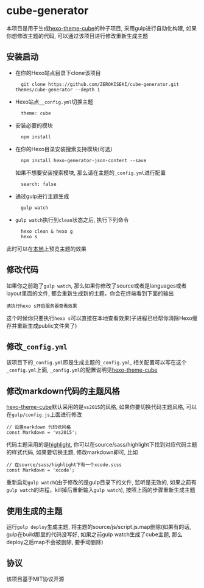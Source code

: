 # cube-generator

本项目是用于生成[hexo-theme-cube](https://github.com/ZEROKISEKI/hexo-theme-cube)的种子项目, 采用gulp进行自动化构建, 如果你想修改主题的代码, 可以通过该项目进行修改重新生成主题
    
## 安装启动

- 在你的Hexo站点目录下clone该项目

        git clone https://github.com/ZEROKISEKI/cube-generator.git themes/cube-generator --depth 1

- Hexo站点`__config.yml`切换主题

        theme: cube

- 安装必要的模块

        npm install
        
- 在你的Hexo目录安装搜索支持模块(可选)
      
        npm install hexo-generator-json-content --save
    
    如果不想要安装搜索模块, 那么请在主题的`_config.yml`进行配置
    
        search: false
    
- 通过gulp进行主题生成

        gulp watch
    
- `gulp watch`执行到`clean`状态之后, 执行下列命令

        hexo clean & hexo g
        hexo s

此时可以在[本地](http://localhost:4000)上预览主题的效果

## 修改代码


如果你之前跑了`gulp watch`, 那么如果你修改了source或者是languages或者layout里面的文件, 都会重新生成新的主题，你会在终端看到下面的输出

    请执行hexo s开启服务器查看效果   

这个时候你只要执行`hexo s`可以直接在本地查看效果(子进程已经帮你清除Hexo缓存并重新生成public文件夹了)



## 修改`_config.yml`


该项目下的`_config.yml`即是生成主题的`_config.yml`, 相关配置可以写在这个`_config.yml`上面, `_config.yml`的配置说明见[hexo-theme-cube](https://github.com/ZEROKISEKI/hexo-theme-cube)



## 修改markdown代码的主题风格


[hexo-theme-cube](https://github.com/ZEROKISEKI/hexo-theme-cube)默认采用的是`vs2015`的风格, 如果你要切换代码主题风格, 可以在`gulp/config.js`上面进行修改

    // 设置markdown 代码块风格
    const Markdown = 'vs2015';

代码主题采用的是[highlight](https://github.com/isagalaev/highlight.js), 你可以在source/sass/highlight下找到对应代码主题的样式代码, 如果要切换主题, 修改markdown即可, 比如

    // 在source/sass/highlight下有一个xcode.scss
    const Markdown = 'xcode';

重新启动`gulp watch`(由于修改的是gulp目录下的文件, 监听是无效的, 如果之前有`gulp watch`的进程，kill掉后重新输入`gulp watch`), 按照上面的步骤重新生成主题



## 使用生成的主题


运行`gulp deploy`生成主题, 将主题的source/js/script.js.map删除(如果有的话, gulp在build那里的代码没写好, 如果之前gulp watch生成了cube主题, 那么deploy之后map不会被删除, 要手动删除)



## 协议


该项目基于MIT协议开源